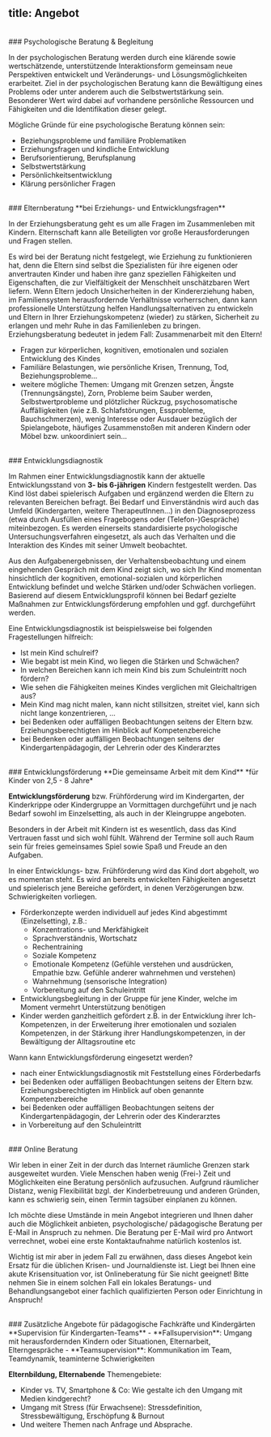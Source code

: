 title: Angebot
---

<!-- toc -->

<br>
### Psychologische Beratung & Begleitung

In der psychologischen Beratung werden durch eine klärende sowie wertschätzende, unterstützende Interaktionsform gemeinsam neue Perspektiven entwickelt und Veränderungs- und Lösungsmöglichkeiten erarbeitet. Ziel in der psychologischen Beratung kann die Bewältigung eines Problems oder unter anderem auch die Selbstwertstärkung sein. Besonderer Wert wird dabei auf vorhandene persönliche Ressourcen und Fähigkeiten und die Identifikation dieser gelegt. 

Mögliche Gründe für eine psychologische Beratung können sein:
- Beziehungsprobleme und familiäre Problematiken
- Erziehungsfragen und kindliche Entwicklung
- Berufsorientierung, Berufsplanung
- Selbstwertstärkung
- Persönlichkeitsentwicklung
- Klärung persönlicher Fragen

<br>
### Elternberatung
**bei Erziehungs- und Entwicklungsfragen**

In der Erziehungsberatung geht es um alle Fragen im Zusammenleben mit Kindern. Elternschaft kann alle Beteiligten vor große Herausforderungen und Fragen stellen.

Es wird bei der Beratung nicht festgelegt, wie Erziehung zu funktionieren hat, denn die Eltern sind selbst die Spezialisten für ihre eigenen oder anvertrauten Kinder und haben ihre ganz speziellen Fähigkeiten und Eigenschaften, die zur Vielfältigkeit der Menschheit unschätzbaren Wert liefern. Wenn Eltern jedoch Unsicherheiten in der Kindererziehung haben, im Familiensystem herausfordernde Verhältnisse vorherrschen, dann kann professionelle Unterstützung helfen Handlungsalternativen zu entwickeln und Eltern in Ihrer Erziehungskompetenz (wieder) zu stärken, Sicherheit zu erlangen und mehr Ruhe in das Familienleben zu bringen. Erziehungsberatung bedeutet in jedem Fall: Zusammenarbeit mit den Eltern!
<br>
- Fragen zur körperlichen, kognitiven, emotionalen und sozialen Entwicklung des Kindes
- Familiäre Belastungen, wie persönliche Krisen, Trennung, Tod, Beziehungsprobleme...
- weitere mögliche Themen: Umgang mit Grenzen setzen, Ängste (Trennungsängste), Zorn, Probleme beim Sauber werden, Selbstwertprobleme und plötzlicher Rückzug, psychosomatische Auffälligkeiten (wie z.B. Schlafstörungen, Essprobleme, Bauchschmerzen), wenig Interesse oder Ausdauer bezüglich der Spielangebote, häufiges Zusammenstoßen mit anderen Kindern oder Möbel bzw. unkoordiniert sein...

<br>
### Entwicklungsdiagnostik

Im Rahmen einer Entwicklungsdiagnostik kann der aktuelle Entwicklungsstand von **3- bis 6-jährigen** Kindern festgestellt werden. Das Kind löst dabei spielerisch Aufgaben und ergänzend werden die Eltern zu relevanten Bereichen befragt. Bei Bedarf und Einverständnis wird auch das Umfeld (Kindergarten, weitere TherapeutInnen...) in den Diagnoseprozess (etwa durch Ausfüllen eines Fragebogens oder (Telefon-)Gespräche) miteinbezogen. Es werden einerseits standardisierte psychologische Untersuchungsverfahren eingesetzt, als auch das Verhalten und die Interaktion des Kindes mit seiner Umwelt beobachtet.

Aus den Aufgabenergebnissen, der Verhaltensbeobachtung und einem eingehenden Gespräch mit dem Kind zeigt sich, wo sich Ihr Kind momentan hinsichtlich der kognitiven, emotional-sozialen und körperlichen Entwicklung befindet und welche Stärken und/oder Schwächen vorliegen. Basierend auf diesem Entwicklungsprofil können bei Bedarf gezielte Maßnahmen zur Entwicklungsförderung empfohlen und ggf. durchgeführt werden.

Eine Entwicklungsdiagnostik ist beispielsweise bei folgenden Fragestellungen hilfreich:
- Ist mein Kind schulreif?
- Wie begabt ist mein Kind, wo liegen die Stärken und Schwächen?
- In welchen Bereichen kann ich mein Kind bis zum Schuleintritt noch fördern?
- Wie sehen die Fähigkeiten meines Kindes verglichen mit Gleichaltrigen aus?
- Mein Kind mag nicht malen, kann nicht stillsitzen, streitet viel, kann sich nicht lange konzentrieren, ...
- bei Bedenken oder auffälligen Beobachtungen seitens der Eltern bzw. Erziehungsberechtigten im Hinblick auf Kompetenzbereiche
- bei Bedenken oder auffälligen Beobachtungen seitens der Kindergartenpädagogin, der Lehrerin oder des Kinderarztes


<br>
### Entwicklungsförderung
**Die gemeinsame Arbeit mit dem Kind**
*für Kinder von 2,5 - 8 Jahre*

**Entwicklungsförderung** bzw. Frühförderung wird im Kindergarten, der Kinderkrippe oder Kindergruppe an Vormittagen durchgeführt und je nach Bedarf sowohl im Einzelsetting, als auch in der Kleingruppe angeboten.

Besonders in der Arbeit mit Kindern ist es wesentlich, dass das Kind Vertrauen fasst und sich wohl fühlt. Während der Termine soll auch Raum sein für freies gemeinsames Spiel sowie Spaß und Freude an den Aufgaben.

In einer Entwicklungs- bzw. Frühförderung wird das Kind dort abgeholt, wo es momentan steht. Es wird an bereits entwickelten Fähigkeiten angesetzt und spielerisch jene Bereiche gefördert, in denen Verzögerungen bzw. Schwierigkeiten vorliegen.

* Förderkonzepte werden individuell auf jedes Kind abgestimmt (Einzelsetting), z.B.:
	- Konzentrations- und Merkfähigkeit
	- Sprachverständnis, Wortschatz
	- Rechentraining
	- Soziale Kompetenz
	- Emotionale Kompetenz (Gefühle verstehen und ausdrücken, Empathie bzw. Gefühle anderer wahrnehmen und verstehen)
	- Wahrnehmung (sensorische Integration)
	- Vorbereitung auf den Schuleintritt
* Entwicklungsbegleitung in der Gruppe für jene Kinder, welche im Moment vermehrt Unterstützung benötigen
* Kinder werden ganzheitlich gefördert z.B. in der Entwicklung ihrer Ich-Kompetenzen, in der Erweiterung ihrer emotionalen und sozialen Kompetenzen, in der Stärkung ihrer Handlungskompetenzen, in der Bewältigung der Alltagsroutine etc

Wann kann Entwicklungsförderung eingesetzt werden?
- nach einer Entwicklungsdiagnostik mit Feststellung eines Förderbedarfs
- bei Bedenken oder auffälligen Beobachtungen seitens der Eltern bzw. Erziehungsberechtigten im Hinblick auf oben genannte Kompetenzbereiche
- bei Bedenken oder auffälligen Beobachtungen seitens der Kindergartenpädagogin, der Lehrerin oder des Kinderarztes
- in Vorbereitung auf den Schuleintritt


<br>
### Online Beratung

Wir leben in einer Zeit in der durch das Internet räumliche Grenzen stark ausgeweitet wurden. Viele Menschen haben wenig (Frei-) Zeit und Möglichkeiten eine Beratung persönlich aufzusuchen. Aufgrund räumlicher Distanz, wenig Flexibilität bzgl. der Kinderbetreuung und anderen Gründen, kann es schwierig sein, einen Termin tagsüber einplanen zu können. 

Ich möchte diese Umstände in mein Angebot integrieren und Ihnen daher auch die Möglichkeit anbieten, psychologische/ pädagogische Beratung per E-Mail in Anspruch zu nehmen. Die Beratung per E-Mail wird pro Antwort verrechnet, wobei eine erste Kontaktaufnahme natürlich kostenlos ist.  

Wichtig ist mir aber in jedem Fall zu erwähnen, dass dieses Angebot kein Ersatz für die üblichen Krisen- und Journaldienste ist. Liegt bei Ihnen eine akute Krisensituation vor, ist Onlineberatung für Sie nicht geeignet! Bitte nehmen Sie in einem solchen Fall ein lokales Beratungs- und Behandlungsangebot einer fachlich qualifizierten Person oder Einrichtung in Anspruch!

<br>
### Zusätzliche Angebote für pädagogische Fachkräfte und Kindergärten
**Supervision für Kindergarten-Teams**
- **Fallsupervision**: Umgang mit herausfordernden Kindern oder Situationen, Elternarbeit, Elterngespräche
- **Teamsupervision**: Kommunikation im Team, Teamdynamik, teaminterne Schwierigkeiten

**Elternbildung, Elternabende**
Themengebiete: 
- Kinder vs. TV, Smartphone & Co: Wie gestalte ich den Umgang mit Medien kindgerecht? 
- Umgang mit Stress (für Erwachsene): Stressdefinition, Stressbewältigung, Erschöpfung & Burnout
- Und weitere Themen nach Anfrage und Absprache.

